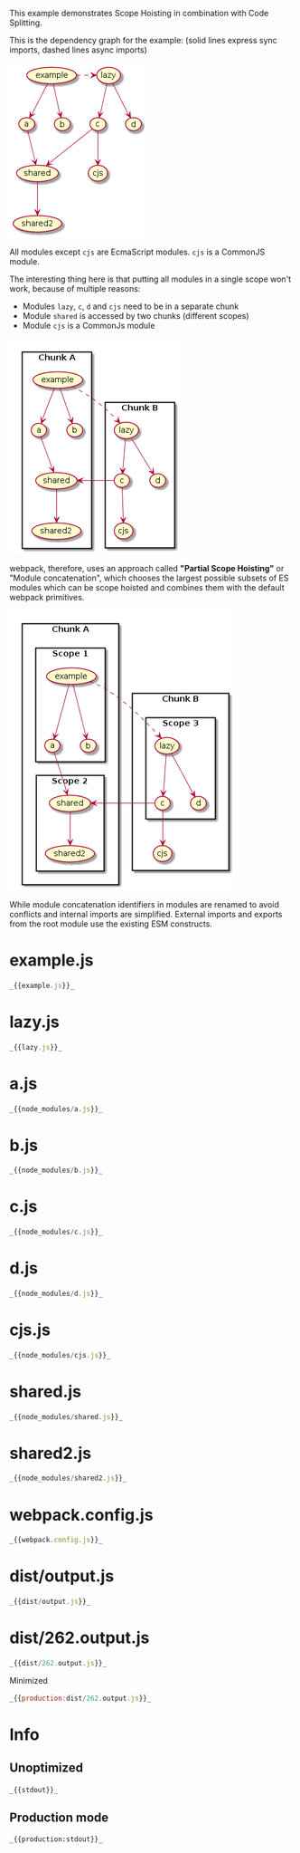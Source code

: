 This example demonstrates Scope Hoisting in combination with Code Splitting.

This is the dependency graph for the example: (solid lines express sync imports, dashed lines async imports)

![](graph.png)

All modules except `cjs` are EcmaScript modules. `cjs` is a CommonJS module.

The interesting thing here is that putting all modules in a single scope won't work, because of multiple reasons:

- Modules `lazy`, `c`, `d` and `cjs` need to be in a separate chunk
- Module `shared` is accessed by two chunks (different scopes)
- Module `cjs` is a CommonJs module

![](graph2.png)

webpack, therefore, uses an approach called **"Partial Scope Hoisting"** or "Module concatenation", which chooses the largest possible subsets of ES modules which can be scope hoisted and combines them with the default webpack primitives.

![](graph3.png)

While module concatenation identifiers in modules are renamed to avoid conflicts and internal imports are simplified. External imports and exports from the root module use the existing ESM constructs.

# example.js

```javascript
_{{example.js}}_
```

# lazy.js

```javascript
_{{lazy.js}}_
```

# a.js

```javascript
_{{node_modules/a.js}}_
```

# b.js

```javascript
_{{node_modules/b.js}}_
```

# c.js

```javascript
_{{node_modules/c.js}}_
```

# d.js

```javascript
_{{node_modules/d.js}}_
```

# cjs.js

```javascript
_{{node_modules/cjs.js}}_
```

# shared.js

```javascript
_{{node_modules/shared.js}}_
```

# shared2.js

```javascript
_{{node_modules/shared2.js}}_
```

# webpack.config.js

```javascript
_{{webpack.config.js}}_
```

# dist/output.js

```javascript
_{{dist/output.js}}_
```

# dist/262.output.js

```javascript
_{{dist/262.output.js}}_
```

Minimized

```javascript
_{{production:dist/262.output.js}}_
```

# Info

## Unoptimized

```
_{{stdout}}_
```

## Production mode

```
_{{production:stdout}}_
```
